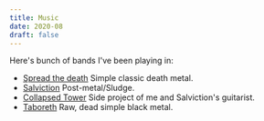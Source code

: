 ```yaml
---
title: Music
date: 2020-08
draft: false
---
```


Here's bunch of bands I've been playing in:

- [Spread the death](https://spreadthedeath666.bandcamp.com/)
Simple classic death metal.
- [Salviction](https://salviction.bandcamp.com/)
Post-metal/Sludge.
- [Collapsed Tower](https://collapsedtower.bandcamp.com/album/unease/)
Side project of me and Salviction's guitarist.
- [Taboreth](https://www.youtube.com/watch?v=GfeiAbkDp4U)
Raw, dead simple black metal.
